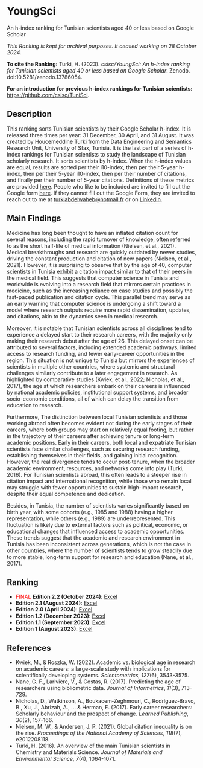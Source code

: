 # YoungSci
An h-index ranking for Tunisian scientists aged 40 or less based on Google Scholar

*This Ranking is kept for archival purposes. It ceased working on 28 October 2024.*

**To cite the Ranking:** Turki, H. (2023). *csisc/YoungSci: An h-index ranking for Tunisian scientists aged 40 or less based on Google Scholar*. Zenodo. doi:10.5281/zenodo.13786054.

**For an introduction for previous h-index rankings for Tunisian scientists:** https://github.com/csisc/TuniSci.

## Description
This ranking sorts Tunisian scientists by their Google Scholar h-index. It is released three times per year: 31 December, 30 April, and 31 August. It was created by Houcemeddine Turki from the Data Engineering and Semantics Research Unit, University of Sfax, Tunisia. It is the last part of a series of h-index rankings for Tunisian scientists to study the landscape of Tunisian scholarly research. It sorts scientists by h-index. When the h-index values are equal, results are sorted per their i10-index, then per their 5-year h-index, then per their 5-year i10-index, then per their number of citations, and finally per their number of 5-year citations. Definitions of these metrics are provided [here](https://guides.library.cornell.edu/c.php?g=32272&p=203388). People who like to be included are invited to fill out the Google form [here](https://forms.gle/q4eBsgL94cbMHA6w7). If they cannot fill out the Google Form, they are invited to reach out to me at turkiabdelwaheb@hotmail.fr or on [LinkedIn](https://www.linkedin.com/in/houcemeddine-turki-80305834/).

## Main Findings

Medicine has long been thought to have an inflated citation count for several reasons, including the rapid turnover of knowledge, often referred to as the short half-life of medical information (Nielsen, et al., 2021). Medical breakthroughs and research are quickly outdated by newer studies, driving the constant production and citation of new papers (Nielsen, et al., 2021). However, it is surprising to observe that by the age of 40, computer scientists in Tunisia exhibit a citation impact similar to that of their peers in the medical field. This suggests that computer science in Tunisia and worldwide is evolving into a research field that mirrors certain practices in medicine, such as the increasing reliance on case studies and possibly the fast-paced publication and citation cycle. This parallel trend may serve as an early warning that computer science is undergoing a shift toward a model where research outputs require more rapid dissemination, updates, and citations, akin to the dynamics seen in medical research.

Moreover, it is notable that Tunisian scientists across all disciplines tend to experience a delayed start to their research careers, with the majority only making their research debut after the age of 26. This delayed onset can be attributed to several factors, including extended academic pathways, limited access to research funding, and fewer early-career opportunities in the region. This situation is not unique to Tunisia but mirrors the experiences of scientists in multiple other countries, where systemic and structural challenges similarly contribute to a later engagement in research. As highlighted by comparative studies (Kwiek, et al., 2022; Nicholas, et al., 2017), the age at which researchers embark on their careers is influenced by national academic policies, institutional support systems, and broader socio-economic conditions, all of which can delay the transition from education to research.

Furthermore, The distinction between local Tunisian scientists and those working abroad often becomes evident not during the early stages of their careers, where both groups may start on relatively equal footing, but rather in the trajectory of their careers after achieving tenure or long-term academic positions. Early in their careers, both local and expatriate Tunisian scientists face similar challenges, such as securing research funding, establishing themselves in their fields, and gaining initial recognition. However, the real divergence tends to occur post-tenure, when the broader academic environment, resources, and networks come into play (Turki, 2016). For Tunisian scientists abroad, this often leads to a steeper rise in citation impact and international recognition, while those who remain local may struggle with fewer opportunities to sustain high-impact research, despite their equal competence and dedication.

Besides, in Tunisia, the number of scientists varies significantly based on birth year, with some cohorts (e.g., 1985 and 1988) having a higher representation, while others (e.g., 1989) are underrepresented. This fluctuation is likely due to external factors such as political, economic, or educational changes that influenced access to academic opportunities. These trends suggest that the academic and research environment in Tunisia has been inconsistent across generations, which is not the case in other countries, where the number of scientists tends to grow steadily due to more stable, long-term support for research and education (Nane, et al., 2017).

## Ranking
-  <span style="color:red">FINAL</span> **Edition 2.2 (October 2024)**: [Excel](https://github.com/csisc/YoungSci/raw/main/ranking_Oct-2024.xlsx)
-  **Edition 2.1 (August 2024)**: [Excel](https://github.com/csisc/YoungSci/raw/main/ranking_Aug-2024.xlsx)
-  **Edition 2.0 (April 2024)**: [Excel](https://github.com/csisc/YoungSci/raw/main/ranking_Apr-2024.xlsx)
-  **Edition 1.2 (December 2023)**: [Excel](https://github.com/csisc/YoungSci/raw/main/ranking_Dec-2023.xlsx)
-  **Edition 1.1 (September 2023)**: [Excel](https://github.com/csisc/YoungSci/raw/main/ranking_Sep-2023.xlsx)
-  **Edition 1 (August 2023)**: [Excel](https://github.com/csisc/YoungSci/raw/main/ranking_Aug-2023.xlsx)

## References
-  Kwiek, M., & Roszka, W. (2022). Academic vs. biological age in research on academic careers: a large-scale study with implications for scientifically developing systems. *Scientometrics*, *127*(6), 3543-3575.
-  Nane, G. F., Larivière, V., & Costas, R. (2017). Predicting the age of researchers using bibliometric data. *Journal of Informetrics*, *11*(3), 713-729.
-  Nicholas, D., Watkinson, A., Boukacem‐Zeghmouri, C., Rodríguez‐Bravo, B., Xu, J., Abrizah, A., ... & Herman, E. (2017). Early career researchers: Scholarly behaviour and the prospect of change. *Learned Publishing*, *30*(2), 157-166.
-  Nielsen, M. W., & Andersen, J. P. (2021). Global citation inequality is on the rise. *Proceedings of the National Academy of Sciences*, *118*(7), e2012208118.
-  Turki, H. (2016). An overview of the main Tunisian scientists in Chemistry and Materials Science. *Journal of Materials and Environmental Science*, *7*(4), 1064-1071.
